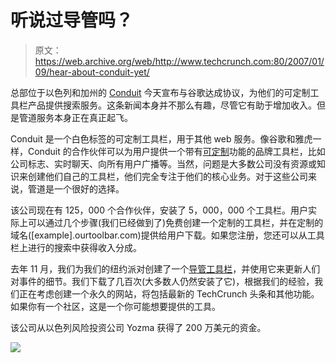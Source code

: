 # 听说过导管吗？

> 原文：<https://web.archive.org/web/http://www.techcrunch.com:80/2007/01/09/hear-about-conduit-yet/>

总部位于以色列和加州的 [Conduit](https://web.archive.org/web/20220702150742/http://www.conduit.com/) 今天宣布与谷歌达成协议，为他们的可定制工具栏产品提供搜索服务。这条新闻本身并不那么有趣，尽管它有助于增加收入。但是管道服务本身正在真正起飞。

Conduit 是一个白色标签的可定制工具栏，用于其他 web 服务。像谷歌和雅虎一样，Conduit 的合作伙伴可以为用户提供一个带有[可定制](https://web.archive.org/web/20220702150742/http://www.conduit.com/Solutions/Default.aspx)功能的品牌工具栏，比如公司标志、实时聊天、向所有用户广播等。当然，问题是大多数公司没有资源或知识来创建他们自己的工具栏，他们完全专注于他们的核心业务。对于这些公司来说，管道是一个很好的选择。

该公司现在有 125，000 个合作伙伴，安装了 5，000，000 个工具栏。用户实际上可以通过几个步骤(我们已经做到了)免费创建一个定制的工具栏，并在定制的域名([example].ourtoolbar.com)提供给用户下载。如果您注册，您还可以从工具栏上进行的搜索中获得收入分成。

去年 11 月，我们为我们的纽约派对创建了一个[导管工具栏](https://web.archive.org/web/20220702150742/http://www.conduit.com/News/PressReleases/JuxNov2006.aspx)，并使用它来更新人们对事件的细节。我们下载了几百次(大多数人仍然安装了它)，根据我们的经验，我们正在考虑创建一个永久的网站，将包括最新的 TechCrunch 头条和其他功能。如果你有一个社区，这是一个你可能想要提供的工具。

该公司从以色列风险投资公司 Yozma 获得了 200 万美元的资金。

![](img/eb52a9a6d3a9e79bcdd6d16bf85274be.png)